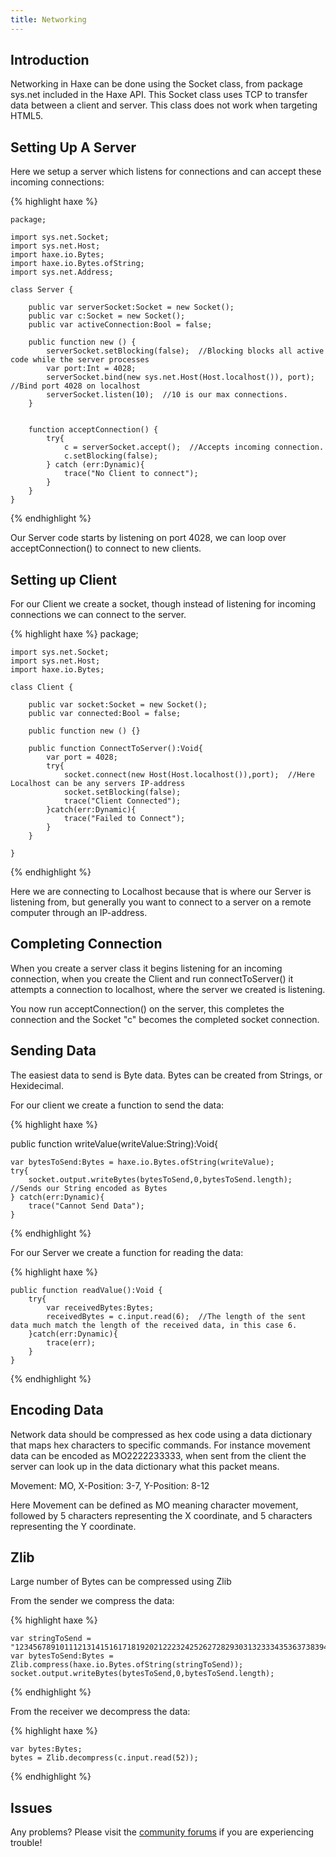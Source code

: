```yaml
---
title: Networking
---
```


## Introduction

Networking in Haxe can be done using the Socket class, from package sys.net included in the Haxe API.  This Socket class uses TCP to transfer data between a client and server.  This class does not work when targeting HTML5.

## Setting Up A Server

Here we setup a server which listens for connections and can accept these incoming connections:

{% highlight haxe %}

	package;

	import sys.net.Socket;
	import sys.net.Host;
	import haxe.io.Bytes;
	import haxe.io.Bytes.ofString;
	import sys.net.Address;

	class Server {

		public var serverSocket:Socket = new Socket();
		public var c:Socket = new Socket();
		public var activeConnection:Bool = false;
		
		public function new () {   
			serverSocket.setBlocking(false);  //Blocking blocks all active code while the server processes
			var port:Int = 4028;
			serverSocket.bind(new sys.net.Host(Host.localhost()), port);  //Bind port 4028 on localhost
			serverSocket.listen(10);  //10 is our max connections.
		}
		
		
		function acceptConnection() {
			try{
				c = serverSocket.accept();  //Accepts incoming connection.
				c.setBlocking(false);
			} catch (err:Dynamic){
				trace("No Client to connect");
			}
		}
	}

{% endhighlight %}

Our Server code starts by listening on port 4028, we can loop over acceptConnection() to connect to new clients.

## Setting up Client

For our Client we create a socket, though instead of listening for incoming connections we can connect to the server.

{% highlight haxe %}
	package;

	import sys.net.Socket;
	import sys.net.Host;
	import haxe.io.Bytes;

	class Client {
		
		public var socket:Socket = new Socket();
		public var connected:Bool = false;
		
		public function new () {}
		
		public function ConnectToServer():Void{
			var port = 4028;
			try{
				socket.connect(new Host(Host.localhost()),port);  //Here Localhost can be any servers IP-address
				socket.setBlocking(false);
				trace("Client Connected");
			}catch(err:Dynamic){
				trace("Failed to Connect");
			}
		}
		
	}
{% endhighlight %}

Here we are connecting to Localhost because that is where our Server is listening from, but generally you want to connect to a server on a remote computer through an IP-address.

## Completing Connection

When you create a server class it begins listening for an incoming connection, when you create the Client and run connectToServer() it attempts a connection to localhost, where the server we created is listening.

You now run acceptConnection() on the server, this completes the connection and the Socket "c" becomes the completed socket connection.

## Sending Data

The easiest data to send is Byte data.  Bytes can be created from Strings, or Hexidecimal.

For our client we create a function to send the data:

{% highlight haxe %}

public function writeValue(writeValue:String):Void{
		
    var bytesToSend:Bytes = haxe.io.Bytes.ofString(writeValue);
	try{
		socket.output.writeBytes(bytesToSend,0,bytesToSend.length);  //Sends our String encoded as Bytes
	} catch(err:Dynamic){
		trace("Cannot Send Data");
	}
		
{% endhighlight %}

For our Server we create a function for reading the data:

{% highlight haxe %}

    public function readValue():Void {
        try{
            var receivedBytes:Bytes;
            receivedBytes = c.input.read(6);  //The length of the sent data much match the length of the received data, in this case 6.
        }catch(err:Dynamic){
            trace(err);
        }
    }
		
{% endhighlight %}


## Encoding Data

Network data should be compressed as hex code using a data dictionary that maps hex characters to specific commands.  For instance movement data can be encoded as MO2222233333, when sent from the client the server can look up in the data dictionary what this packet means.

Movement: MO, X-Position: 3-7, Y-Position: 8-12

Here Movement can be defined as MO meaning character movement, followed by 5 characters representing the X coordinate, and 5 characters representing the Y coordinate.

## Zlib

Large number of Bytes can be compressed using Zlib

From the sender we compress the data:

{% highlight haxe %}

    var stringToSend = "12345678910111213141516171819202122232425262728293031323334353637383940";
    var bytesToSend:Bytes = Zlib.compress(haxe.io.Bytes.ofString(stringToSend));
    socket.output.writeBytes(bytesToSend,0,bytesToSend.length);

{% endhighlight %}

From the receiver we decompress the data:

{% highlight haxe %}

    var bytes:Bytes;
    bytes = Zlib.decompress(c.input.read(52));

{% endhighlight %}

## Issues

Any problems? Please visit the [community forums](http://community.openfl.org) if you are experiencing trouble!
